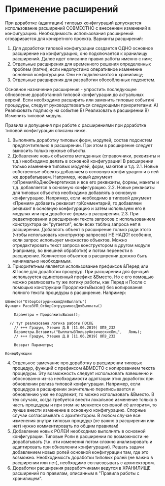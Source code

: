 # Применение расширений
При доработке (адаптации) типовых конфигураций допускается использование расширений СОВМЕСТНО с внесением изменений в конфигурацию. Необходимость использования расширений оговаривается для конкретного проекта.
Варианты расширений:
1) Для доработки типовой конфигурации создается ОДНО основное расширение на конфигурацию, оно подключается к хранилищу расширений. Далее идет описание правил работы именно с ним; 
2) Отдельные расширения для временного решения определенных проблем (патчи), если недопустимо оперативное изменение основной конфигурации. Они не подключаются к хранилищу;
3) Отдельные расширения для разработки обособленных подсистем.

Основное назначение расширения - упростить последующее обновление доработанной типовой конфигурации до актуальных версий.
Если необходимо расширить или заменить типовые события/процедуры, следует руководствоваться следующими приоритетами:
А) Реализовать подписку на событие
Б) Реализовать в расширении
В) Изменить типовой модуль.
	
Правила и допущения при работе с расширениями при доработке типовой конфигурации описаны ниже.

1.	Выполнять доработку типовых форм, модулей, состав подсистем предпочтительно в расширении. При этом в расширение следует выносить только нужные объекты. 
2.	Добавление новых объектов метаданных (справочники, реквизиты и т.д.) необходимо делать в основной конфигурации! В расширении только изменение типовых модулей, форм, макетов и т.д.
2.1.	Новые собственные объекты добавляем в основную конфигурацию  и в ней же дорабатываем.  Например, новый документ грПремияКоДнюЭнергетиков и все его реквизиты, формы, макеты и т.д. добавляется в основную конфигурацию.
2.2.	Новые реквизиты для типовых объектов необходимо добавлять в основную конфигурацию.  Например, если необходимо в типовой документ «Премия» добавить реквизит грКомментарий, то добавляем реквизит в основную конфигурацию и затем используем его в модулях или при доработке формы в расширении.
2.3.	При редактировании в расширении текста запросов с использованием конструктора он "ругается", если всех таблиц запроса нет в расширении. Добавлять объект в расширение только ради этого (чтобы использовать конструктор запросов) НЕ НАДО! особенно, если запрос использует множество объектов.  Можно отредактировать текст запроса конструктором в другом модуле (например, во внешней обработке) и потом перенести в расширение.  Количество объектов в расширении должно быть минимально необходимым.
3. Приоритетным является использование префиксов &Перед или &После для доработки процедур. При расширении для функций используется единственный префикс &Вместо. Но с его помощью можно реализовать ту же логику работы, как Перед и После с помощью конструкции ПродолжитьВызов()  без копирования полного текста процедуры в расширение.  Например:  
```bsl
&Вместо("ОтборСотрудниковДляВыплаты")
Функция РасшЗУП_ОтборСотрудниковДляВыплаты()
	
	Параметры = ПродолжитьВызов();
	
  // тут реализована логика работы ПОСЛЕ
	// +++ Градум, Утешев Д.В [11.06.2019] ОПЭ_232
	Параметры.Вставить("ВыплатыВПользуФизическихЛиц",   Ложь);
	// +++ Градум, Утешев Д.В [11.06.2019] ОПЭ_232
	
	Возврат Параметры;
	
КонецФункции
```
4. Отдельное замечание про доработку в расширении типовых процедур, функций с префиксом  &ВМЕСТО с копированием текста процедуры.  Эту возможность следует использовать взвешенно и обоснованно из-за необходимости адаптации этих доработок при обновлении релиза типовой конфигурации.  Например, если процедура в расширении значительно переписывается и обновлению уже не подлежит, то можно использовать &Вместо.  В тех случаях, когда требуется внести локальное изменение только в часть процедуры и при этом не меняется основной её алгоритм, то лучше внести изменение в основную конфигурацию.  Спорные случаи согласовывать с архитектором. В любом случае все изменения внутри типовых процедур (не важно в расширении или нет) нужно комментировать по общим правилам!   
5. Добавление новых РОЛЕЙ необходимо выполнять в основной конфигурации. Типовые Роли в расширении по возможности не дорабатывать (т.к. эти изменения потом сложно анализировать и адаптировать при обновлении конфигурации). Решать задачи добавлением новых ролей основной конфигурации там, где это возможно. Необходимость доработки типовых ролей (не важно в расширении или нет), необходимо согласовывать с архитектором.
6. Доработки расширения разработчиками ведутся в ХРАНИЛИЩЕ расширений по правилам, описанным в "Правила работы с хранилищем".  

